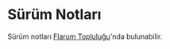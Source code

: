 # Sürüm Notları

<!--
https://github.com/flarum/docs/issues/22
https://laravel.com/docs/5.7/releases

## Versioning Scheme

## Support Policy

## Release Notes
-->

Sürüm notları [Flarum Topluluğu](https://discuss.flarum.org/t/blog?sort=newest)'nda bulunabilir.
